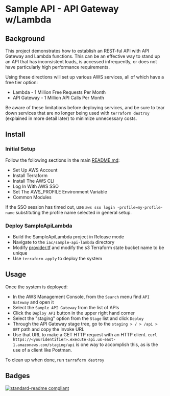 # Sample API - API Gateway w/Lambda

## Background

This project demonstrates how to establish an REST-ful API with API Gateway and Lambda functions. This can be an
effective way to stand up an API that has inconsistent loads, is accessed infrequently, or does not have particularly
high performance requirements.

Using these directions will set up various AWS services, all of which have a free tier option:

- Lambda - 1 Million Free Requests Per Month
- API Gateway - 1 Million API Calls Per Month

Be aware of these limitations before deploying services, and be sure to tear down services that are no longer being
used with `terraform destroy` (explained in more detail later) to minimize unnecessary costs.

## Install

### Initial Setup

Follow the following sections in the main [README.md](../../README.md):

- Set Up AWS Account
- Install Terraform
- Install The AWS CLI
- Log In With AWS SSO
- Set The AWS_PROFILE Environment Variable
- Common Modules

If the SSO session has timed out, use `aws sso login -profile=my-profile-name` substituting the profile name selected
in general setup.

### Deploy SampleApiLambda

- Build the SampleApiLambda project in Release mode
- Navigate to the `iac/sample-api-lambda` directory
- Modify [provider.tf](../../iac/sample-api-lambda/provider.tf) and modify the s3 Terraform state bucket name to be unique
- Use `terraform apply` to deploy the system 

## Usage

Once the system is deployed:

- In the AWS Management Console, from the `Search` menu find `API Gateway` and open it
- Select the `Sample API Gateway` from the list of APIs
- Click the `Deploy API` button in the upper right hand corner
- Select the "staging" option from the `Stage` list and click `Deploy`
- Through the API Gateway stage tree, go to the `staging > / > /api > GET` path and copy the Invoke URL
- Use that URL to make a GET HTTP request with an HTTP client. `curl https://<youridentifier>.execute-api.us-east-1.amazonaws.com/staging/api`
is one way to accomplish this, as is the use of a client like Postman.

To clean up when done, run `terraform destroy`

## Badges

[![standard-readme compliant](https://img.shields.io/badge/readme%20style-standard-brightgreen.svg?style=flat-square)](https://github.com/RichardLitt/standard-readme)